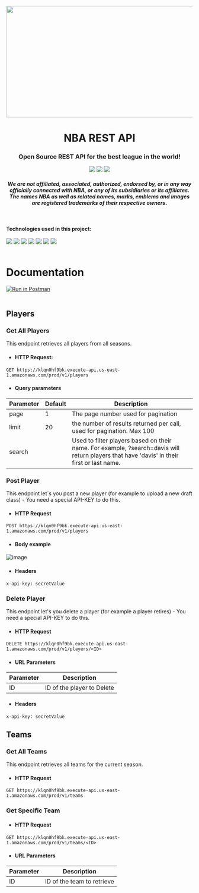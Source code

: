 <p align="center"><img width="600" height="300" src="https://elordenmundial.com/wp-content/uploads/2020/10/NBA-logo-baloncesto-historia-deporte-estados-unidos.jpg"></p>

<h1 align="center">NBA REST API</h1>

<h3 align="center">
Open Source REST API for the best league in the world!
</h3>

<p align="center">
<img src="https://img.shields.io/badge/release-v1.0.0-1DA4D5">
<img src="https://img.shields.io/badge/uptime-100%25-369011">
<img src="https://img.shields.io/badge/interface-REST-brightgreen.svg?longCache=true&style=flat-square">
</p>

<h4 align="center">
  <i>
    We are not affiliated, associated, authorized, endorsed by, or in any way officially connected with NBA, or any of its subsidiaries or its affiliates. The names NBA as well as related names, marks, emblems and images are registered trademarks of their respective owners.
  </i>
</h4>

<br>
<br>

<div>
 <b>Technologies used in this project: </b> 
 <br />
 <br />
<img src="https://img.shields.io/badge/JavaScript-323330?style=for-the-badge&logo=javascript&logoColor=F7DF1E" />
<img src="https://img.shields.io/badge/Node.js-339933?style=for-the-badge&logo=nodedotjs&logoColor=white" />
<img src="https://img.shields.io/badge/Express.js-000000?style=for-the-badge&logo=express&logoColor=white" />
<img src="https://img.shields.io/badge/MongoDB-4EA94B?style=for-the-badge&logo=mongodb&logoColor=white" />
<img src="https://img.shields.io/badge/Jest-C21325?style=for-the-badge&logo=jest&logoColor=white" />
<img src="https://img.shields.io/badge/AWS_Lambda-FF9900?style=for-the-badge&logo=amazonaws&logoColor=white" />
<img src="https://img.shields.io/badge/GitHub_Actions-2088FF?style=for-the-badge&logo=github-actions&logoColor=white" />
  <br />
  <br />
  
  
# Documentation
  
[![Run in Postman](https://run.pstmn.io/button.svg)](https://app.getpostman.com/run-collection/16013993-caf084a3-b439-4b43-9b9f-67a9fcf1d298?action=collection%2Ffork&collection-url=entityId%3D16013993-caf084a3-b439-4b43-9b9f-67a9fcf1d298%26entityType%3Dcollection%26workspaceId%3Daa0bb4e2-e714-4968-bd39-d9d56f9c0f3d)
<br/>
<br/>

## Players
  ### Get All Players
  This endpoint retrieves all players from all seasons.
  
  - #### HTTP Request: 
  `GET https://klqn0hf9bk.execute-api.us-east-1.amazonaws.com/prod/v1/players`
  
  - #### Query parameters
  
| Parameter               | Default   | Description  |
|-------------------------|-----------|--------------|
| page       |1 | The page number used for pagination |
| limit      | 20 | the number of results returned per call, used for pagination. Max 100    | 
| search   | | Used to filter players based on their name. For example, ?search=davis will return players that have 'davis' in their first or last name.  |

  
 ### Post Player
  This endpoint let´s you post a new player (for example to upload a new draft class) - You need a special API-KEY to do this.
  - #### HTTP Request
  `POST https://klqn0hf9bk.execute-api.us-east-1.amazonaws.com/prod/v1/players`
  
  - #### Body example
  ![image](https://user-images.githubusercontent.com/62455934/165942148-d881a7c3-0595-461f-a5b8-f21838f36274.png)

  
  - #### Headers
  `x-api-key: secretValue`
  
  ### Delete Player
  This endpoint let's you delete a player (for example a player retires) - You need a special API-KEY to do this.
  
  - #### HTTP Request
  `DELETE https://klqn0hf9bk.execute-api.us-east-1.amazonaws.com/prod/v1/players/<ID>`
  
  - #### URL Parameters
  | Parameter | Description  |
  |----------|--------------|
  | ID        | ID of the player to Delete |
  
  - #### Headers
  `x-api-key: secretValue`
  
  ## Teams
  ### Get All Teams
  This endpoint retrieves all teams for the current season.

  - #### HTTP Request 
  `GET https://klqn0hf9bk.execute-api.us-east-1.amazonaws.com/prod/v1/teams`

  ### Get Specific Team

  - #### HTTP Request
  `GET https://klqn0hf9bk.execute-api.us-east-1.amazonaws.com/prod/v1/teams/<ID>`

  - #### URL Parameters
  | Parameter | Description  |
  |----------|--------------|
  | ID        | ID of the team to retrieve |
  
  
  
  
  

  
